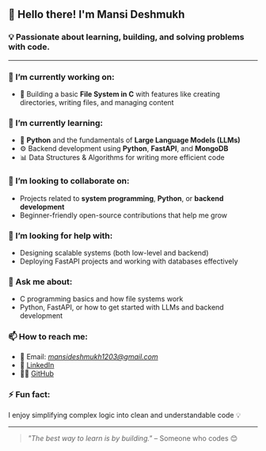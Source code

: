 <!--
**Mansideshmukh-07/Mansideshmukh-07** is a ✨ _special_ ✨ repository because its `README.md` (this file) appears on your GitHub profile.
-->

## 👋 Hello there! I'm Mansi Deshmukh

### 💡 Passionate about learning, building, and solving problems with code.

---

### 🔭 I’m currently working on:
- 💾 Building a basic **File System in C** with features like creating directories, writing files, and managing content

### 🌱 I’m currently learning:
- 🐍 **Python** and the fundamentals of **Large Language Models (LLMs)**
- ⚙️ Backend development using **Python**, **FastAPI**, and **MongoDB**
- 📊 Data Structures & Algorithms for writing more efficient code

### 👯 I’m looking to collaborate on:
- Projects related to **system programming**, **Python**, or **backend development**
- Beginner-friendly open-source contributions that help me grow

### 🤔 I’m looking for help with:
- Designing scalable systems (both low-level and backend)
- Deploying FastAPI projects and working with databases effectively

### 💬 Ask me about:
- C programming basics and how file systems work
- Python, FastAPI, or how to get started with LLMs and backend development

### 📫 How to reach me:
- 📧 Email: *mansideshmukh1203@gmail.com*
- 💼 [LinkedIn](https://www.linkedin.com/in/mansi-deshmukh-48890a27b)
- 🧑‍💻 [GitHub](https://github.com/Mansideshmukh-07)


### ⚡ Fun fact:
I enjoy simplifying complex logic into clean and understandable code 💡

---

> _"The best way to learn is by building."_ – Someone who codes 😊
